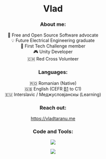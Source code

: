 <div align="center">
  <h1>Vlad</h1>

  <h3>About me:</h3>
  <p>
     🌱 Free and Open Source Software advocate<br>
     💡 Future Electrical Engineering graduate<br>
     🤖 First Tech Challenge member<br>
     🎮 Unity Developer<br>
     🇨🇭 Red Cross Volunteer
  </p>

  <h3>Languages:</h3>
  <p>🇷🇴 Romanian (Native)<br>
     🇬🇧 English (CEFR <a href="https://drive.google.com/file/d/1CrR3pEPdpuVMYcVqrAm8bSlhGWYunWax/view?usp=drivesdk">B1</a> to C1)<br>
     🇪🇺 Interslavic / Меджусловјанскы (Learning)
  </p>

  <h3>Reach out:</h3>
  <p><a href="https://vladtaranu.me">https://vladtaranu.me</a></p>

  <h3>Code and Tools:</h3>
  <p>
    <a href="https://skillicons.dev">
      <img src="https://skillicons.dev/icons?i=unity,cs,py,arduino,raspberrypi,linux,bash,vscode,github" />
    </a>
  </p>

  <p>
    <a href="https://git.io/typing-svg">
      <img src="https://readme-typing-svg.demolab.com?font=Fira+Code&size=12&pause=1000&center=true&random=false&width=435&lines=Pew+pew+pew+pancakes+%F0%9F%A5%9E">
    </a>
  </p>
</div>
